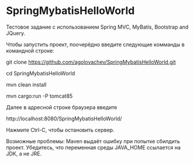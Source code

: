 # SpringMybatisHelloWorld
Тестовое задание с использованием Spring MVC, MyBatis, Bootstrap and JQuery.

Чтобы запустить проект, поочерёдно введите следующие комманды в командной строке:

git clone https://github.com/agolovachev/SpringMybatisHelloWorld.git

cd SpringMybatisHelloWorld

mvn clean install

mvn cargo:run -P tomcat85

Далее в адресной строке браузера введите

http://localhost:8080/SpringMybatisHelloWorld/

Нажмите Ctrl-C, чтобы остановить сервер.

Возможные проблемы: Maven выдаёт ошибку при попытке сбилдить проект. 
Убедитесь, что переменная среды JAVA_HOME ссылается на JDK, а не JRE.
